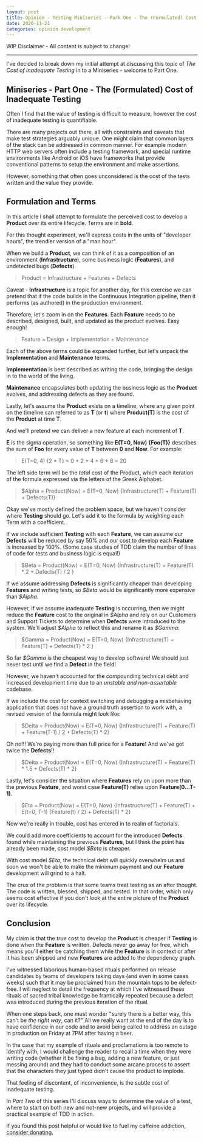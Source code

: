 ```yaml
---
layout: post
title: Opinion - Testing Miniseries - Park One - The (Formulated) Cost of Inadequate Testing
date: 2020-11-21
categories: opinion development
---
```


WIP Disclaimer - All content is subject to change!

---

I've decided to break down my initial attempt at discussing this topic of *The Cost of Inadequate Testing* in to a Miniseries - welcome to Part One.

## Miniseries - Part One - The (Formulated) Cost of Inadequate Testing

Often I find that the value of testing is difficult to measure, however the cost of inadequate testing is quantifiable.

There are many projects out there, all with constraints and caveats that make test strategies arguably unique. One might claim that common layers of the stack can be addressed in common manner. For example modern HTTP web servers often include a testing framework, and special runtime environments like Android or iOS have frameworks that provide conventional patterns to setup the environment and make assertions.

However, something that often goes unconsidered is the cost of the tests written and the value they provide.

## Formulation and Terms

In this article I shall attempt to formulate the perceived cost to develop a **Product** over its entire lifecycle. Terms are in **bold**.

For this thought experiment, we'll express costs in the units of "developer hours", the trendier version of a "man hour".

When we build a **Product**, we can think of it as a composition of an environment (**Infrastructure**), some business logic (**Features**), and undetected bugs (**Defects**).

> Product = Infrastructure + Features + Defects

Caveat - **Infrastructure** is a topic for another day, for this exercise we can pretend that if the code builds in the Continuous Integration pipeline, then it performs (as authored) in the production environment.

Therefore, let's zoom in on the **Features**. Each **Feature** needs to be described, designed, built, and updated as the product evolves. Easy enough!

> Feature = Design + Implementation + Maintenance

Each of the above terms could be expanded further, but let's unpack the **Implementation** and **Maintenance** terms.

**Implementation** is best described as writing the code, bringing the design in to the world of the living.

**Maintenance** encapsulates both updating the business logic as the **Product** evolves, and addressing defects as they are found.

Lastly, let's assume the **Product** exists on a timeline, where any given point on the timeline can referred to as **T** (or **t**) where **Product(T)** is the cost of the **Product** at time **T**.

And we'll pretend we can deliver a new feature at each increment of **T**.

**E** is the sigma operation, so something like **E(T=0, Now) {Foo(T)}** describes the sum of **Foo** for every value of **T** between **0** and **Now**. For example:

> E(T=0, 4) {2 \* T} = 0 + 2 + 4 + 6 + 8 = 20

The left side term will be the _total_ cost of the Product, which each iteration of the formula expressed via the letters of the Greek Alphabet.

> \$Alpha = Product(Now) = E(T=0, Now) {Infrastructure(T) + Feature(T) + Defects(T)}

Okay we've mostly defined the problem space, but we haven't consider where **Testing** should go. Let's add it to the formula by weighting each Term with a coefficient.

If we include sufficient **Testing** with each **Feature**, we can assume our **Defects** will be reduced by say 50% and our cost to develop each **Feature** is increased by 100%. (Some case studies of TDD claim the number of lines of code for tests and business logic is equal!)

> \$Beta = Product(Now) = E(T=0, Now) {Infrastructure(T) + Feature(T) \* 2 + Defects(T) / 2 }

If we assume addressing **Defects** is significantly cheaper than developing **Features** and writing tests, so _\$Beta_ would be significantly more expensive than _\$Alpha_.

However, if we assume inadequate **Testing** is occurring, then we might reduce the **Feature** cost to the original in _\$Alpha_ and rely on our Customers and Support Tickets to determine when **Defects** were introduced to the system. We'll adjust _\$Alpha_ to reflect this and rename it as _\$Gamma_:

> \$Gamma = Product(Now) = E(T=0, Now) {Infrastructure(T) + Feature(T) + Defects(T) \* 2 }

So far _\$Gamma_ is the cheapest way to develop software! We should just never test until we find a **Defect** in the field!

However, we haven't accounted for the compounding technical debt and increased development time due to an _unstable and non-assertable_ codebase.

If we include the cost for context switching and debugging a misbehaving application that does not have a ground truth assertion to work with, a revised version of the formula might look like:

> \$Delta = Product(Now) = E(T=0, Now) {Infrastructure(T) + Feature(T) + Feature(T-1) / 2 + Defects(T) \* 2}

Oh no!!! We're paying more than full price for a **Feature**! And we've got twice the **Defects**!!

> \$Delta = Product(Now) = E(T=0, Now) {Infrastructure(T) + Feature(T) \* 1.5 + Defects(T) \* 2}

Lastly, let's consider the situation where **Features** rely on upon more than the previous **Feature**, and worst case **Feature(T)** relies upon **Feature(0...T-1)**.

> \$Eta = Product(Now) = E(T=0, Now) {Infrastructure(T) + Feature(T) + E(t=0, T-1) {Feature(t) / 2} + Defects(T) \* 2}

Now we're really in trouble, cost has entered in to realm of factorials.

We could add more coefficients to account for the introduced **Defects** found while maintaining the previous **Features**, but I think the point has already been made, cost model _\$Beta_ is cheaper.

With cost model _\$Eta_, the technical debt will quickly overwhelm us and soon we won't be able to make the minimum payment and our **Feature** development will grind to a halt.

The crux of the problem is that some teams treat testing as an after thought. The code is written, blessed, shipped, and tested. In that order, which only seems cost effective if you don't look at the entire picture of the **Product** over its lifecycle.

## Conclusion

My claim is that the _true_ cost to develop the **Product** is cheaper if **Testing** is done when the **Feature** is written. Defects never go away for free, which means you'll either be catching them while the **Feature** is in context or after it has been shipped and new **Features** are added to the dependency graph.

I've witnessed laborious human-based rituals performed on release candidates by teams of developers taking days (and even in some cases weeks) such that it may be proclaimed from the mountain tops to be defect-free. I will neglect to detail the frequency at which I've witnessed these rituals of sacred tribal knowledge be frantically repeated because a defect was introduced during the previous iteration of the ritual.

When one steps back, one must wonder "surely there is a better way, this can't be _the right way_, can it?" All we really want at the end of the day is to have confidence in our code and to avoid being called to address an outage in production on Friday at 7PM after having a beer.

In the case that my example of rituals and proclamations is too remote to identify with, I would challenge the reader to recall a time when they were writing code (whether it be fixing a bug, adding a new feature, or just messing around) and they had to conduct some arcane process to assert that the characters they just typed didn't cause the product to implode.

That feeling of discontent, of inconvenience, is the subtle cost of inadequate testing.

In _Part Two_ of this series I'll discuss ways to determine the value of a test, where to start on both new and not-new projects, and will provide a practical example of TDD in action.

If you found this post helpful or would like to fuel my caffeine addiction, [consider donating.](https://ko-fi.com/wghilliard)
